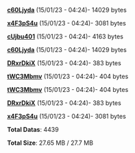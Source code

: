 [**c60Ljyda**](/data/c60Ljyda.txt) (15/01/23 - 04:24)- 14029 bytes

[**x4F3pS4u**](/data/x4F3pS4u.txt) (15/01/23 - 04:24)- 3081 bytes

[**cUjbu401**](/data/cUjbu401.txt) (15/01/23 - 04:24)- 4163 bytes

[**c60Ljyda**](/data/c60Ljyda.txt) (15/01/23 - 04:24)- 14029 bytes

[**DRxrDkiX**](/data/DRxrDkiX.txt) (15/01/23 - 04:24)- 383 bytes

[**tWC3Mbmv**](/data/tWC3Mbmv.txt) (15/01/23 - 04:24)- 404 bytes

[**tWC3Mbmv**](/data/tWC3Mbmv.txt) (15/01/23 - 04:24)- 404 bytes

[**DRxrDkiX**](/data/DRxrDkiX.txt) (15/01/23 - 04:24)- 383 bytes

[**x4F3pS4u**](/data/x4F3pS4u.txt) (15/01/23 - 04:24)- 3081 bytes

**Total Datas**: 4439

**Total Size**: 27.65 MB / 27.7 MB